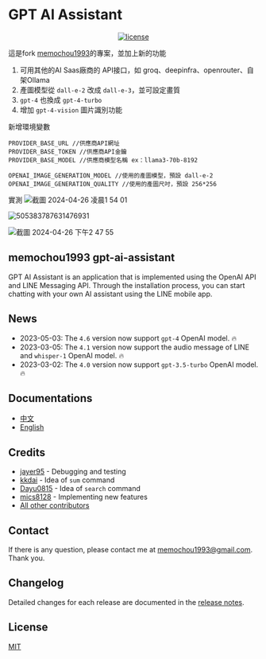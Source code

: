 # GPT AI Assistant

<div align="center">

[![license](https://img.shields.io/pypi/l/ansicolortags.svg)](LICENSE)

</div>

這是fork [memochou1993](https://github.com/memochou1993/gpt-ai-assistant)的專案，並加上新的功能

1. 可用其他的AI Saas廠商的 API接口，如 groq、deepinfra、openrouter、自架Ollama
2. 產圖模型從 `dall-e-2` 改成 `dall-e-3`，並可設定畫質
3. `gpt-4` 也換成 `gpt-4-turbo` 
4. 增加 `gpt-4-vision` 圖片識別功能 

新增環境變數

```
PROVIDER_BASE_URL //供應商API網址
PROVIDER_BASE_TOKEN //供應商API金鑰
PROVIDER_BASE_MODEL //供應商模型名稱 ex：llama3-70b-8192

OPENAI_IMAGE_GENERATION_MODEL //使用的產圖模型，預設 dall-e-2
OPENAI_IMAGE_GENERATION_QUALITY //使用的產圖尺吋，預設 256*256
```

實測
![截圖 2024-04-26 凌晨1 54 01](https://github.com/memochou1993/gpt-ai-assistant/assets/4224127/b28b2d2a-3f5c-4c1f-bf48-f5abda6bd7c7)

![505383787631476931](https://github.com/memochou1993/gpt-ai-assistant/assets/4224127/dd364b20-2bda-40fa-8ace-092d8089b408)

![截圖 2024-04-26 下午2 47 55](https://github.com/memochou1993/gpt-ai-assistant/assets/4224127/a73be10c-f7db-42d0-bd69-4cc89ce03055)


## memochou1993 gpt-ai-assistant
GPT AI Assistant is an application that is implemented using the OpenAI API and LINE Messaging API. Through the installation process, you can start chatting with your own AI assistant using the LINE mobile app.

## News

- 2023-05-03: The `4.6` version now support `gpt-4` OpenAI model. :fire:
- 2023-03-05: The `4.1` version now support the audio message of LINE and  `whisper-1` OpenAI model. :fire:
- 2023-03-02: The `4.0` version now support `gpt-3.5-turbo` OpenAI model. :fire:

## Documentations

- <a href="https://memochou1993.github.io/gpt-ai-assistant-docs/" target="_blank">中文</a>
- <a href="https://memochou1993.github.io/gpt-ai-assistant-docs/en" target="_blank">English</a>

## Credits

- [jayer95](https://github.com/jayer95) - Debugging and testing
- [kkdai](https://github.com/kkdai) - Idea of `sum` command
- [Dayu0815](https://github.com/Dayu0815) - Idea of `search` command
- [mics8128](https://github.com/mics8128) - Implementing new features
- [All other contributors](https://github.com/memochou1993/gpt-ai-assistant/graphs/contributors)

## Contact

If there is any question, please contact me at memochou1993@gmail.com. Thank you.

## Changelog

Detailed changes for each release are documented in the [release notes](https://github.com/memochou1993/gpt-ai-assistant/releases).

## License

[MIT](LICENSE)
